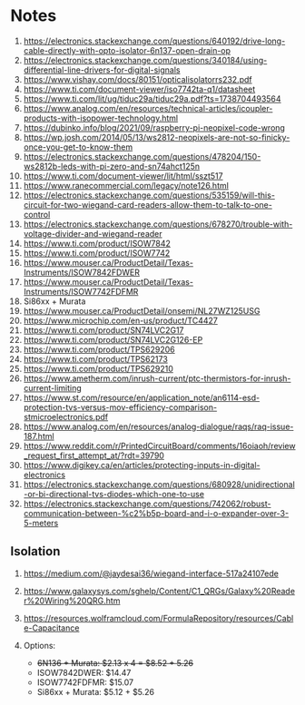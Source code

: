 # Notes

1. https://electronics.stackexchange.com/questions/640192/drive-long-cable-directly-with-opto-isolator-6n137-open-drain-op
2. https://electronics.stackexchange.com/questions/340184/using-differential-line-drivers-for-digital-signals
3. https://www.vishay.com/docs/80151/opticalisolatorrs232.pdf
4. https://www.ti.com/document-viewer/iso7742ta-q1/datasheet
5. https://www.ti.com/lit/ug/tiduc29a/tiduc29a.pdf?ts=1738704493564
6. https://www.analog.com/en/resources/technical-articles/icoupler-products-with-isopower-technology.html
7. https://dubinko.info/blog/2021/09/raspberry-pi-neopixel-code-wrong
8. https://wp.josh.com/2014/05/13/ws2812-neopixels-are-not-so-finicky-once-you-get-to-know-them
9. https://electronics.stackexchange.com/questions/478204/150-ws2812b-leds-with-pi-zero-and-sn74ahct125n
10. https://www.ti.com/document-viewer/lit/html/sszt517
11. https://www.ranecommercial.com/legacy/note126.html
12. https://electronics.stackexchange.com/questions/535159/will-this-circuit-for-two-wiegand-card-readers-allow-them-to-talk-to-one-control
13. https://electronics.stackexchange.com/questions/678270/trouble-with-voltage-divider-and-wiegand-reader
14. https://www.ti.com/product/ISOW7842
15. https://www.ti.com/product/ISOW7742
16. https://www.mouser.ca/ProductDetail/Texas-Instruments/ISOW7842FDWER
17. https://www.mouser.ca/ProductDetail/Texas-Instruments/ISOW7742FDFMR
18. Si86xx + Murata
19. https://www.mouser.ca/ProductDetail/onsemi/NL27WZ125USG
20. https://www.microchip.com/en-us/product/TC4427
21. https://www.ti.com/product/SN74LVC2G17
22. https://www.ti.com/product/SN74LVC2G126-EP
23. https://www.ti.com/product/TPS629206
24. https://www.ti.com/product/TPS62173
25. https://www.ti.com/product/TPS629210
26. https://www.ametherm.com/inrush-current/ptc-thermistors-for-inrush-current-limiting
27. https://www.st.com/resource/en/application_note/an6114-esd-protection-tvs-versus-mov-efficiency-comparison-stmicroelectronics.pdf
28. https://www.analog.com/en/resources/analog-dialogue/raqs/raq-issue-187.html
29. https://www.reddit.com/r/PrintedCircuitBoard/comments/16oiaoh/review_request_first_attempt_at/?rdt=39790
30. https://www.digikey.ca/en/articles/protecting-inputs-in-digital-electronics
31. https://electronics.stackexchange.com/questions/680928/unidirectional-or-bi-directional-tvs-diodes-which-one-to-use
32. https://electronics.stackexchange.com/questions/742062/robust-communication-between-%c2%b5p-board-and-i-o-expander-over-3-5-meters

## Isolation
1. https://medium.com/@jaydesai36/wiegand-interface-517a24107ede
2. https://www.galaxysys.com/sghelp/Content/C1_QRGs/Galaxy%20Reader%20Wiring%20QRG.htm
3. https://resources.wolframcloud.com/FormulaRepository/resources/Cable-Capacitance

1. Options:
   - ~~6N136 + Murata: $2.13 x 4 = $8.52 + 5.26~~
   - ISOW7842DWER: $14.47
   - ISOW7742FDFMR: $15.07
   - Si86xx + Murata: $5.12 + $5.26
